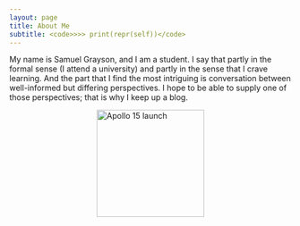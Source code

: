 ```yaml
---
layout: page
title: About Me
subtitle: <code>>>> print(repr(self))</code>
---
```


My name is Samuel Grayson, and I am a student. I say that partly in the formal
sense (I attend a university) and partly in the sense that I crave learning. And
the part that I find the most intriguing is conversation between well-informed
but differing perspectives. I hope to be able to supply one of those
perspectives; that is why I keep up a blog.

<a href="https://commons.wikimedia.org/wiki/File:Apollo_15_launch.jpg">
  <img
    src="{{ site.baseurl }}/assets/img/about/Apollo_15_launch.jpg"
	alt="Apollo 15 launch"
	style="height: 2in; display: block; margin: auto;"
  />
</a>
